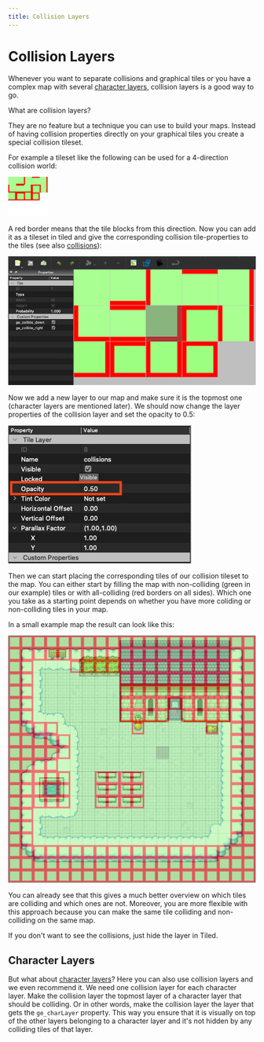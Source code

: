 ```yaml
---
title: Collision Layers
---
```


# Collision Layers

Whenever you want to separate collisions and graphical tiles or you have a complex map with several [character layers](../character-layers), collision layers is a good way to go.

What are collision layers?

They are no feature but a technique you can use to build your maps. Instead of having collision properties directly on your graphical tiles you create a special collision tileset.

For example a tileset like the following can be used for a 4-direction collision world:

![Collides Tileset](../../src/assets/img/collision_tileset.png)

A red border means that the tile blocks from this direction. Now you can add it as a tileset in tiled and give the corresponding collision tile-properties to the tiles (see also [collisions](../collisions)):

![Collision tileset custom properties](../../src/assets/img/collision-tileset-properties.png)

Now we add a new layer to our map and make sure it is the topmost one (character layers are mentioned later).
We should now change the layer properties of the collision layer and set the opacity to 0.5:

![Collision layer opacity](../../src/assets/img/collision-layers-opacity.png)

Then we can start placing the corresponding tiles of our collision tileset to the map. You can either start by filling the map with non-colliding (green in our example) tiles or with all-colliding (red borders on all sides). Which one you take as a starting point depends on whether you have more coliding or non-colliding tiles in your map.

In a small example map the result can look like this:

![Collision layer example map](../../src/assets/img/collision-layers-show-blocked.png)

You can already see that this gives a much better overview on which tiles are colliding and which ones are not. Moreover, you are more flexible with this approach because you can make the same tile colliding and non-colliding on the same map.

If you don't want to see the collisions, just hide the layer in Tiled.

## Character Layers

But what about [character layers](../character-layers)? Here you can also use collision layers and we even recommend it.
We need one collision layer for each character layer. Make the collision layer the topmost layer of a character layer that should be colliding. Or in other words, make the collision layer the layer that gets the `ge_charLayer` property. This way you ensure that it is visually on top of the other layers belonging to a character layer and it's not hidden by any colliding tiles of that layer.
